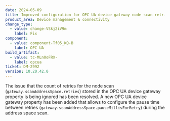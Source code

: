 ```yaml
---
date: 2024-05-09
title: Improved configuration for OPC UA device gateway node scan retries
product_area: Device management & connectivity
change_type:
  - value: change-VSkj2iV9m
    label: Fix
component:
  - value: component-Tf05_KQ-B
    label: OPC UA
build_artifact:
  - value: tc-MLn0oFRX-
    label: opcua
ticket: DM-2992
version: 10.20.42.0
---
```

The issue that the count of retries for the node scan (`gateway.scanAddressSpace.retries`) stored in the OPC UA device gateway property is being ignored has been resolved.
A new OPC UA device gateway property has been added that allows to configure the pause time between retries (`gateway.scanAddressSpace.pauseMillisForRetry`) during the address space scan.
